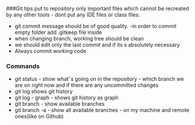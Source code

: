###Git tips
put to repository only important files which cannot be recreated by any other tools - dont put any IDE files or class files.
- git commit message should be of good quality.
-in order to commit empty folder add .gitkeep file inside
- when changing branch, working tree should be clean
- we should edit only the last commit and if its s absolutely necessary
- Always commit working code

### Commands
- git status - show whatˇs going on in the repository - which branch we are on right now and if there are any uncommitted changes 
- git log shows git history
- git log - graph - shows git history as graph
- git branch - show available branches
- git branch -a - show all available branches - on my machine and remote ones(like on Github)

